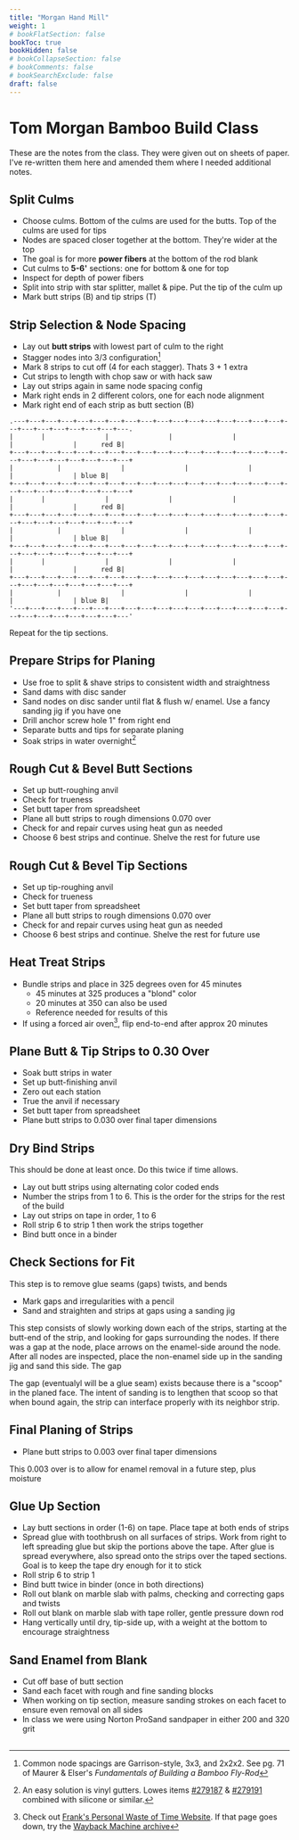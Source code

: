 ```yaml
---
title: "Morgan Hand Mill"
weight: 1
# bookFlatSection: false
bookToc: true
bookHidden: false
# bookCollapseSection: false
# bookComments: false
# bookSearchExclude: false
draft: false
---
```

# Tom Morgan Bamboo Build Class
These are the notes from the class. They were given out on sheets of paper. I've re-written them here and amended them where I needed additional notes.

## Split Culms
* Choose culms. Bottom of the culms are used for the butts. Top of the culms are used for tips
* Nodes are spaced closer together at the bottom.  They're wider at the top
* The goal is for more __power fibers__ at the bottom of the rod blank
* Cut culms to __5-6'__ sections: one for bottom & one for top
* Inspect for depth of power fibers
* Split into strip with star splitter, mallet & pipe.  Put the tip of the culm up
* Mark butt strips (B) and tip strips (T)

## Strip Selection & Node Spacing
* Lay out __butt strips__ with lowest part of culm to the right
* Stagger nodes into 3/3 configuration[^1]
* Mark 8 strips to cut off (4 for each stagger). Thats 3 + 1 extra
* Cut strips to length with chop saw or with hack saw
* Lay out strips again in same node spacing config
* Mark right ends in 2 different colors, one for each node alignment
* Mark right end of each strip as butt section (B)
```goat
.---+---+---+---+---+---+---+---+---+---+---+---+---+---+---+---+---+---+---+---+---+---+---+---+---.
|       |               |               |               |               |               |      red B|
+---+---+---+---+---+---+---+---+---+---+---+---+---+---+---+---+---+---+---+---+---+---+---+---+---+
|           |               |               |               |               |               | blue B|
+---+---+---+---+---+---+---+---+---+---+---+---+---+---+---+---+---+---+---+---+---+---+---+---+---+
|       |               |               |               |               |               |      red B|
+---+---+---+---+---+---+---+---+---+---+---+---+---+---+---+---+---+---+---+---+---+---+---+---+---+
|           |               |               |               |               |               | blue B|
+---+---+---+---+---+---+---+---+---+---+---+---+---+---+---+---+---+---+---+---+---+---+---+---+---+
|       |               |               |               |               |               |      red B|
+---+---+---+---+---+---+---+---+---+---+---+---+---+---+---+---+---+---+---+---+---+---+---+---+---+
|           |               |               |               |               |               | blue B|
'---+---+---+---+---+---+---+---+---+---+---+---+---+---+---+---+---+---+---+---+---+---+---+---+---'
```

Repeat for the tip sections.

## Prepare Strips for Planing
* Use froe to split & shave strips to consistent width and straightness
* Sand dams with disc sander
* Sand nodes on disc sander until flat & flush w/ enamel.  Use a fancy sanding jig if you have one
* Drill anchor screw hole 1" from right end
* Separate butts and tips for separate planing
* Soak strips in water overnight[^2]

## Rough Cut & Bevel __Butt__ Sections
* Set up butt-roughing anvil
* Check for trueness
* Set butt taper from spreadsheet
* Plane all butt strips to rough dimensions 0.070 over
* Check for and repair curves using heat gun as needed
* Choose 6 best strips and continue.  Shelve the rest for future use

## Rough Cut & Bevel __Tip__ Sections
* Set up tip-roughing anvil
* Check for trueness
* Set butt taper from spreadsheet
* Plane all butt strips to rough dimensions 0.070 over
* Check for and repair curves using heat gun as needed
* Choose 6 best strips and continue.  Shelve the rest for future use 

## Heat Treat Strips
* Bundle strips and place in 325 degrees oven for 45 minutes
    * 45 minutes at 325 produces a "blond" color
    * 20 minutes at 350 can also be used
    * Reference needed for results of this
* If using a forced air oven[^3], flip end-to-end after approx 20 minutes

## Plane Butt & Tip Strips to 0.30 Over
* Soak butt strips in water
* Set up butt-finishing anvil
* Zero out each station
* True the anvil if necessary
* Set butt taper from spreadsheet
* Plane butt strips to 0.030 over final taper dimensions

## Dry Bind Strips 
This should be done at least once.  Do this twice if time allows.
* Lay out butt strips using alternating color coded ends
* Number the strips from 1 to 6.  This is the order for the strips for the rest of the build
* Lay out strips on tape in order, 1 to 6
* Roll strip 6 to strip 1 then work the strips together
* Bind butt once in a binder

## Check Sections for Fit
This step is to remove glue seams (gaps) twists, and bends
* Mark gaps and irregularities with a pencil
* Sand and straighten and strips at gaps using a sanding jig

This step consists of slowly working down each of the strips, starting at the butt-end of the strip, and looking for gaps surrounding the nodes.  If there was a gap at the node, place arrows on the enamel-side around the node.  After all nodes are inspected, place the non-enamel side up in the sanding jig and sand this side.  The gap

The gap (eventualyl will be a glue seam) exists because there is a "scoop" in the planed face.  The intent of sanding is to lengthen that scoop so that when bound again, the strip can interface properly with its neighbor strip.

## Final Planing of Strips
* Plane butt strips to 0.003 over final taper dimensions

This 0.003 over is to allow for enamel removal in a future step, plus moisture

## Glue Up Section
* Lay butt sections in order (1-6) on tape.  Place tape at both ends of strips
* Spread glue with toothbrush on all surfaces of strips.  Work from right to left spreading glue but skip the portions above the tape.  After glue is spread everywhere, also spread onto the strips over the taped sections.  Goal is to keep the tape dry enough for it to stick
* Roll strip 6 to strip 1
* Bind butt twice in binder (once in both directions)
* Roll out blank on marble slab with palms, checking and correcting gaps and twists
* Roll out blank on marble slab with tape roller, gentle pressure down rod
* Hang vertically until dry, tip-side up, with a weight at the bottom to encourage straightness

## Sand Enamel from Blank
* Cut off base of butt section
* Sand each facet with rough and fine sanding blocks
* When working on tip section, measure sanding strokes on each facet to ensure even removal on all sides
* In class we were using Norton ProSand sandpaper in either 200 and 320 grit 

## 


[^1]: Common node spacings are Garrison-style, 3x3, and 2x2x2.  See pg. 71 of Maurer & Elser's _Fundamentals of Building a Bamboo Fly-Rod_

[^2]: An easy solution is vinyl gutters.  Lowes items [#279187](https://www.lowes.com/pd/Amerimax-Traditional-4-5-in-x-120-in-White-K-Style-Gutter/1000246309) & [#279191](https://www.lowes.com/pd/Amerimax-Traditional-Vinyl-K-Style-Left-Gutter-End-Cap/1000246317) combined with silicone or similar.
    
[^3]: Check out [Frank's Personal Waste of Time Website](http://www.fneunemann.com/index.php?id=40).  If that page goes down, try the [Wayback Machine archive](https://web.archive.org/web/20210803011042/http://www.fneunemann.com/index.php?id=40)